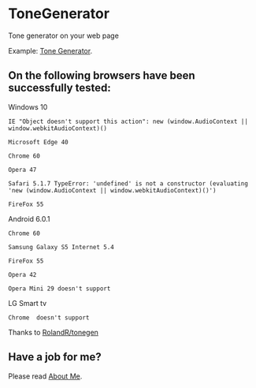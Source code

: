 # ToneGenerator
Tone generator on your web page

Example: <a href='http://anhr.ucoz.net/ToneGenerator/' target="_blank">Tone Generator</a>.

## On the following browsers have been successfully tested:

Windows 10

	IE "Object doesn't support this action": new (window.AudioContext || window.webkitAudioContext)()

	Microsoft Edge 40

	Chrome 60

	Opera 47

	Safari 5.1.7 TypeError: 'undefined' is not a constructor (evaluating 'new (window.AudioContext || window.webkitAudioContext)()')

	FireFox 55

Android 6.0.1

	Chrome 60

	Samsung Galaxy S5 Internet 5.4

	FireFox 55

	Opera 42

	Opera Mini 29 doesn't support 

LG Smart tv

	Chrome  doesn't support 

Thanks to <a href='https://github.com/RolandR/tonegen' target="_blank">RolandR/tonegen</a>

## Have a job for me?
Please read <a href='http://anhr.ucoz.net/AboutMe/' target="_blank">About Me</a>.

